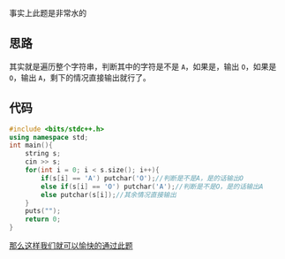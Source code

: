 事实上此题是非常水的

## 思路

其实就是遍历整个字符串，判断其中的字符是不是 `A`，如果是，输出 `O`，如果是 `O`，输出 `A`，剩下的情况直接输出就行了。

## 代码

```cpp
#include <bits/stdc++.h>
using namespace std;
int main(){
	string s;
	cin >> s;
	for(int i = 0; i < s.size(); i++){
	    if(s[i] == 'A') putchar('O');//判断是不是A，是的话输出O
	    else if(s[i] == 'O') putchar('A');//判断是不是O，是的话输出A
	    else putchar(s[i]);//其余情况直接输出
	}
	puts("");
	return 0;
}
```

[那么这样我们就可以愉快的通过此题](https://www.luogu.com.cn/record/101290496)